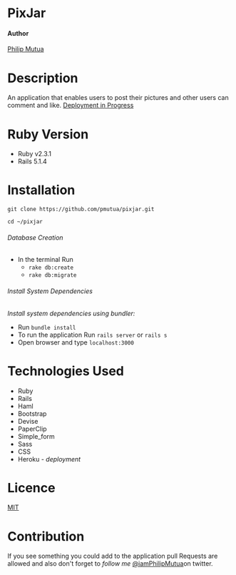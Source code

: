 # PixJar

#### Author
[Philip Mutua](philipmutua.netlify.com)

# Description 
An application that enables users to post their pictures and other users can comment and like.
[Deployment in Progress ](philipmutua.netlify.com)

# Ruby Version

* Ruby v2.3.1
* Rails 5.1.4

# Installation

`git clone https://github.com/pmutua/pixjar.git`

`cd ~/pixjar`

###### Database Creation 
* In the terminal Run 
	+ `rake db:create`
    + `rake db:migrate`

###### Install System Dependencies 
_Install system dependencies using bundler:_

* Run `bundle install`
* To run the application Run `rails server` or `rails s`
* Open browser and type `localhost:3000` 

# Technologies Used
* Ruby 
* Rails 
* Haml
* Bootstrap
* Devise 
* PaperClip
* Simple_form
* Sass
* CSS
* Heroku - _deployment_ 

# Licence
[MIT](./LICENCE)

# Contribution
If you see something you could add to the application pull Requests are allowed and also don't forget to _follow me_
[@iamPhilipMutua](https:twitter.com/iamPhilipMutua)on twitter.